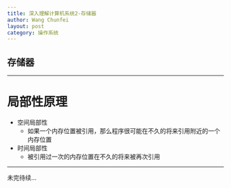 ```yaml
---
title: 深入理解计算机系统2-存储器
author: Wang Chunfei
layout: post
category: 操作系统
---
```


## 存储器

---

# 局部性原理

+ 空间局部性
    + 如果一个内存位置被引用，那么程序很可能在不久的将来引用附近的一个内存位置
+ 时间局部性
    + 被引用过一次的内存位置在不久的将来被再次引用

---

未完待续...
